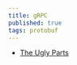 ```yaml
---
title: gRPC
published: true
tags: protobuf
---
```

> 

- [The Ugly Parts ](https://news.ycombinator.com/item?id=41431679)
